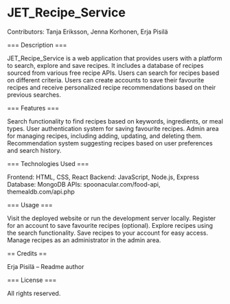 # JET_Recipe_Service

Contributors: Tanja Eriksson, Jenna Korhonen, Erja Pisilä 


=== Description === 

JET_Recipe_Service is a web application that provides users with a platform to search, explore and save recipes. 
It includes a database of recipes sourced from various free recipe APIs. 
Users can search for recipes based on different criteria. 
Users can create accounts to save their favourite recipes and receive personalized recipe recommendations based on their previous searches.  


=== Features === 

Search functionality to find recipes based on keywords, ingredients, or meal types. 
User authentication system for saving favourite recipes. 
Admin area for managing recipes, including adding, updating, and deleting them. 
Recommendation system suggesting recipes based on user preferences and search history. 
 

=== Technologies Used === 

Frontend: HTML, CSS, React 
Backend: JavaScript, Node.js, Express 
Database: MongoDB 
APIs: spoonacular.com/food-api, themealdb.com/api.php 


=== Usage ===  

Visit the deployed website or run the development server locally. 
Register for an account to save favourite recipes (optional). 
Explore recipes using the search functionality. 
Save recipes to your account for easy access. 
Manage recipes as an administrator in the admin area.  


== Credits ==  

Erja Pisilä – Readme author 

 
=== License ===  

All rights reserved. 

